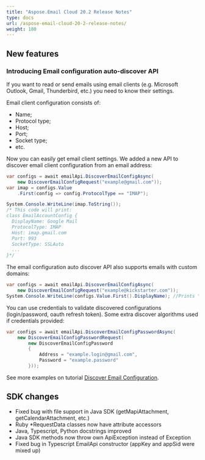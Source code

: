 ```yaml
---
title: "Aspose.Email Cloud 20.2 Release Notes"
type: docs
url: /aspose-email-cloud-20-2-release-notes/
weight: 180
---
```


## **New features**
### **Introducing Email configuration auto-discover API**
If you want to read or send emails using email clients (e.g. Microsoft Outlook, Gmail, Thunderbird, etc.) you need to know their settings. 

Email client configuration consists of:

- Name;
- Protocol type;
- Host;
- Port;
- Socket type;
- etc.

Now you can easily get email client settings. We added a new API to discover email client configuration from an email address:

```csharp
var configs = await emailApi.DiscoverEmailConfigAsync(
    new DiscoverEmailConfigRequest("example@gmail.com"));
var imap = configs.Value
    .First(config => config.ProtocolType == "IMAP");

System.Console.WriteLine(imap.ToString());
/* This code will print:
class EmailAccountConfig {
  DisplayName: Google Mail
  ProtocolType: IMAP
  Host: imap.gmail.com
  Port: 993
  SocketType: SSLAuto
  ...
}*/
```

The email configuration auto discover API also supports emails with custom domains:

```csharp
var configs = await emailApi.DiscoverEmailConfigAsync(
    new DiscoverEmailConfigRequest("example@kickstarter.com"));
System.Console.WriteLine(configs.Value.First().DisplayName); //Prints "Google Mail"
```

You can use credentials to validate discovered configurations (login/password, oauth refresh token). Some extra discover algorithms used if credentials provided:

```csharp
var configs = await emailApi.DiscoverEmailConfigPasswordAsync(
    new DiscoverEmailConfigPasswordRequest(
        new DiscoverEmailConfigPassword
        {
            Address = "example.login@gmail.com",
            Password = "example.password"
        }));
```

See more examples on tutorial [Discover Email Configuration](/email/discover-email-configuration/).
## **SDK changes**
- Fixed bug with file support in Java SDK (getMapiAttachment, getCalendarAttachment, etc.)
- Ruby \*RequestData classes now have attribute accessors
- Java, Typescript, Python docstrings improved
- Java SDK methods now throw own ApiException instead of Exception
- Fixed bug in Typescript EmailApi constructor (appKey and appSid were mixed up)
